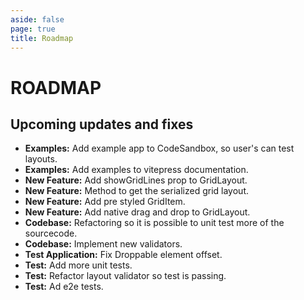 ```yaml
---
aside: false
page: true
title: Roadmap
---
```


# ROADMAP

## Upcoming updates and fixes
* __Examples:__ Add example app to CodeSandbox, so user's can test layouts.
* __Examples:__ Add examples to vitepress documentation. 
* __New Feature:__ Add showGridLines prop to GridLayout.
* __New Feature:__ Method to get the serialized grid layout.
* __New Feature:__ Add pre styled GridItem.
* __New Feature:__ Add native drag and drop to GridLayout.
* __Codebase:__ Refactoring so it is possible to unit test more of the sourcecode.
* __Codebase:__ Implement new validators.
* __Test Application:__ Fix Droppable element offset.
* __Test:__ Add more unit tests.
* __Test:__ Refactor layout validator so test is passing.
* __Test:__ Ad e2e tests.

